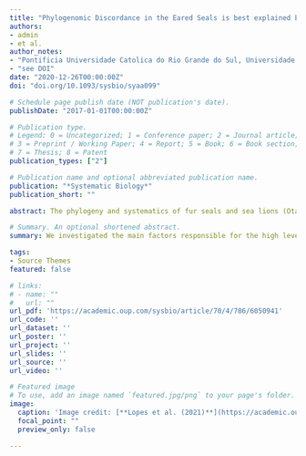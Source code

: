 ```yaml
---
title: "Phylogenomic Discordance in the Eared Seals is best explained by Incomplete Lineage Sorting following Explosive Radiation in the Southern Hemisphere"
authors:
- admin
- et al.
author_notes:
- "Pontificia Universidade Catolica do Rio Grande do Sul, Universidade do Vale do Rio dos Sinos"
- "see DOI"
date: "2020-12-26T00:00:00Z"
doi: "doi.org/10.1093/sysbio/syaa099"

# Schedule page publish date (NOT publication's date).
publishDate: "2017-01-01T00:00:00Z"

# Publication type.
# Legend: 0 = Uncategorized; 1 = Conference paper; 2 = Journal article;
# 3 = Preprint / Working Paper; 4 = Report; 5 = Book; 6 = Book section;
# 7 = Thesis; 8 = Patent
publication_types: ["2"]

# Publication name and optional abbreviated publication name.
publication: "*Systematic Biology*"
publication_short: ""

abstract: The phylogeny and systematics of fur seals and sea lions (Otariidae) have long been studied with diverse data types, including an increasing amount of molecular data. However, only a few phylogenetic relationships have reached acceptance because of strong gene-tree species tree discordance. Divergence times estimates in the group also vary largely between studies. These uncertainties impeded the understanding of the biogeographical history of the group, such as when and how trans-equatorial dispersal and subsequent speciation events occurred. Here, we used high-coverage genome-wide sequencing for 14 of the 15 species of Otariidae to elucidate the phylogeny of the family and its bearing on the taxonomy and biogeographical history. Despite extreme topological discordance among gene trees, we found a fully supported species tree that agrees with the few well-accepted relationships and establishes monophyly of the genus Arctocephalus. Our data support a relatively recent trans-hemispheric dispersal at the base of a southern clade, which rapidly diversified into six major lineages between 3 and 2.5 Ma. Otaria diverged first, followed by Phocarctos and then four major lineages within Arctocephalus. However, we found Zalophus to be nonmonophyletic, with California (Zalophus californianus) and Steller sea lions (Eumetopias jubatus) grouping closer than the Galapagos sea lion (Zalophus wollebaeki) with evidence for introgression between the two genera. Overall, the high degree of genealogical discordance was best explained by incomplete lineage sorting resulting from quasi-simultaneous speciation within the southern clade with introgresssion playing a subordinate role in explaining the incongruence among and within prior phylogenetic studies of the family.

# Summary. An optional shortened abstract.
summary: We investigated the main factors responsible for the high level of topological incongruences within the Otariidae family (fur seals and sea lions), finding they were caused by rampant incomplete lineage sorting and some introgression events.

tags:
- Source Themes
featured: false

# links:
# - name: ""
#   url: ""
url_pdf: 'https://academic.oup.com/sysbio/article/70/4/786/6050941'
url_code: ''
url_dataset: ''
url_poster: ''
url_project: ''
url_slides: ''
url_source: ''
url_video: ''

# Featured image
# To use, add an image named `featured.jpg/png` to your page's folder. 
image:
  caption: 'Image credit: [**Lopes et al. (2021)**](https://academic.oup.com/sysbio/article/70/4/786/6050941)'
  focal_point: ""
  preview_only: false

---
```

